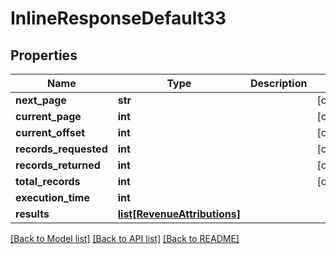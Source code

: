 # InlineResponseDefault33

## Properties
Name | Type | Description | Notes
------------ | ------------- | ------------- | -------------
**next_page** | **str** |  | [optional] 
**current_page** | **int** |  | [optional] 
**current_offset** | **int** |  | [optional] 
**records_requested** | **int** |  | [optional] 
**records_returned** | **int** |  | [optional] 
**total_records** | **int** |  | [optional] 
**execution_time** | **int** |  | 
**results** | [**list[RevenueAttributions]**](RevenueAttributions.md) |  | 

[[Back to Model list]](../README.md#documentation-for-models) [[Back to API list]](../README.md#documentation-for-api-endpoints) [[Back to README]](../README.md)

